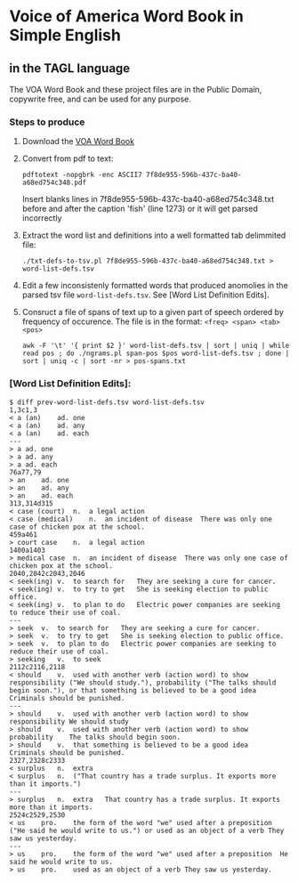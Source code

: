 # Voice of America Word Book in Simple English
## in the TAGL language

The VOA Word Book and these project files are in the Public Domain, copywrite free, and can be used for any purpose.

### Steps to produce

1. Download the [VOA Word Book]("http://docs.voanews.eu/en-US-LEARN/2014/02/15/7f8de955-596b-437c-ba40-a68ed754c348.pdf")
2. Convert from pdf to text:

   `pdftotext -nopgbrk -enc ASCII7 7f8de955-596b-437c-ba40-a68ed754c348.pdf`

   Insert blanks lines in 7f8de955-596b-437c-ba40-a68ed754c348.txt before and after
   the caption 'fish' (line 1273) or it will get parsed incorrectly
3. Extract the word list and definitions into a well formatted tab delimmited file:

   `./txt-defs-to-tsv.pl 7f8de955-596b-437c-ba40-a68ed754c348.txt > word-list-defs.tsv`
4. Edit a few inconsistenly formatted words that produced anomolies in the parsed tsv file `word-list-defs.tsv`.  See [Word List Definition Edits].
5. Consruct a file of spans of text up to a given part of speech ordered by frequency of occurence.
   The file is in the format: `<freq> <span> <tab> <pos>`

   `awk -F '\t' '{ print $2 }' word-list-defs.tsv | sort | uniq | while read pos ; do ./ngrams.pl span-pos $pos word-list-defs.tsv ; done | sort | uniq -c | sort -nr > pos-spans.txt`

### [Word List Definition Edits]:

    $ diff prev-word-list-defs.tsv word-list-defs.tsv
    1,3c1,3
    < a (an)	ad.	one
    < a (an)	ad.	any
    < a (an)	ad.	each
    ---
    > a	ad.	one
    > a	ad.	any
    > a	ad.	each
    76a77,79
    > an	ad.	one
    > an	ad.	any
    > an	ad.	each
    313,314d315
    < case (court)	n.	a legal action
    < case (medical)	n.	an incident of disease	There was only one case of chicken pox at the school.
    459a461
    > court case	n.	a legal action
    1400a1403
    > medical case	n.	an incident of disease	There was only one case of chicken pox at the school.
    2040,2042c2043,2046
    < seek(ing)	v.	to search for	They are seeking a cure for cancer.
    < seek(ing)	v.	to try to get	She is seeking election to public office.
    < seek(ing)	v.	to plan to do	Electric power companies are seeking to reduce their use of coal.
    ---
    > seek	v.	to search for	They are seeking a cure for cancer.
    > seek	v.	to try to get	She is seeking election to public office.
    > seek	v.	to plan to do	Electric power companies are seeking to reduce their use of coal.
    > seeking	v.	to seek
    2112c2116,2118
    < should	v.	used with another verb (action word) to show responsibility ("We should study."), probability ("The talks should begin soon."), or that something is believed to be a good idea	Criminals should be punished.
    ---
    > should	v.	used with another verb (action word) to show responsibility	We should study
    > should	v.	used with another verb (action word) to show probability	The talks should begin soon.
    > should	v.	that something is believed to be a good idea	Criminals should be punished.
    2327,2328c2333
    < surplus	n.	extra
    < surplus	n.	("That country has a trade surplus. It exports more than it imports.")
    ---
    > surplus	n.	extra	That country has a trade surplus. It exports more than it imports.
    2524c2529,2530
    < us	pro.	the form of the word "we" used after a preposition ("He said he would write to us.") or used as an object of a verb	They saw us yesterday.
    ---
    > us	pro.	the form of the word "we" used after a preposition	He said he would write to us.
    > us	pro.	used as an object of a verb	They saw us yesterday.
